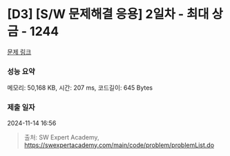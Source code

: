 # [D3] [S/W 문제해결 응용] 2일차 - 최대 상금 - 1244 

[문제 링크](https://swexpertacademy.com/main/code/problem/problemDetail.do?contestProbId=AV15Khn6AN0CFAYD) 

### 성능 요약

메모리: 50,168 KB, 시간: 207 ms, 코드길이: 645 Bytes

### 제출 일자

2024-11-14 16:56



> 출처: SW Expert Academy, https://swexpertacademy.com/main/code/problem/problemList.do